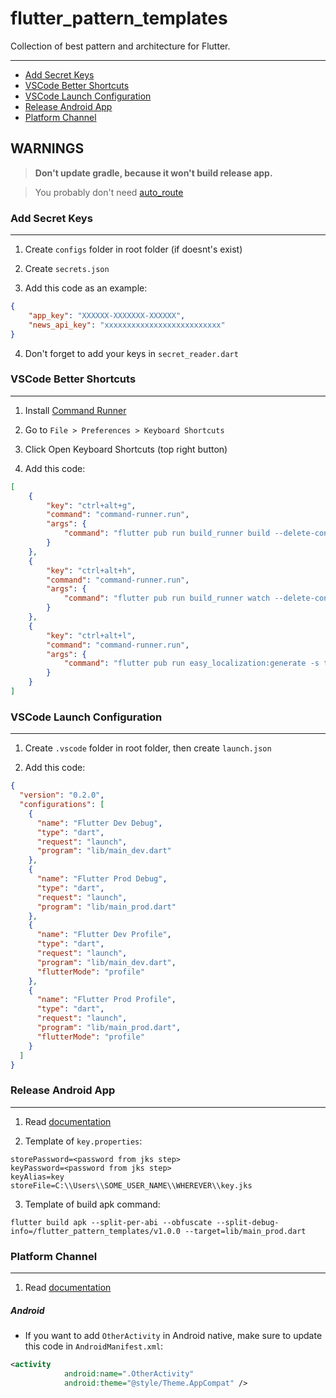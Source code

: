 # flutter_pattern_templates

Collection of best pattern and architecture for Flutter.

---

- [Add Secret Keys](#add-secret-keys)
- [VSCode Better Shortcuts](#vscode-better-shortcuts)
- [VSCode Launch Configuration](#vscode-launch-configuration)
- [Release Android App](#release-android-app)
- [Platform Channel](#platform-channel)

## WARNINGS

> **Don't update gradle, because it won't build release app.**

> You probably don't need [auto_route](https://pub.dev/packages/auto_route)

### Add Secret Keys

---

1. Create `configs` folder in root folder (if doesnt's exist)

2. Create `secrets.json`

3. Add this code as an example:

```json
{
    "app_key": "XXXXXX-XXXXXXX-XXXXXX",
    "news_api_key": "xxxxxxxxxxxxxxxxxxxxxxxxxx"
}
```

4. Don't forget to add your keys in `secret_reader.dart`

### VSCode Better Shortcuts

---

1. Install [Command Runner](https://marketplace.visualstudio.com/items?itemName=edonet.vscode-command-runner)

2. Go to `File > Preferences > Keyboard Shortcuts`

3. Click Open Keyboard Shortcuts (top right button)

4. Add this code:

```json
[
    {
        "key": "ctrl+alt+g",
        "command": "command-runner.run",
        "args": {
            "command": "flutter pub run build_runner build --delete-conflicting-outputs"
        }
    },
    {
        "key": "ctrl+alt+h",
        "command": "command-runner.run",
        "args": {
            "command": "flutter pub run build_runner watch --delete-conflicting-outputs"
        }
    },
    {
        "key": "ctrl+alt+l",
        "command": "command-runner.run",
        "args": {
            "command": "flutter pub run easy_localization:generate -s translations -f keys -O lib/core/localization -o locale_keys.g.dart"
        }
    }
]
```

### VSCode Launch Configuration

---

1. Create `.vscode` folder in root folder, then create `launch.json`

2. Add this code:

```json
{
  "version": "0.2.0",
  "configurations": [
    {
      "name": "Flutter Dev Debug",
      "type": "dart",
      "request": "launch",
      "program": "lib/main_dev.dart"
    },
    {
      "name": "Flutter Prod Debug",
      "type": "dart",
      "request": "launch",
      "program": "lib/main_prod.dart"
    },
    {
      "name": "Flutter Dev Profile",
      "type": "dart",
      "request": "launch",
      "program": "lib/main_dev.dart",
      "flutterMode": "profile"
    },
    {
      "name": "Flutter Prod Profile",
      "type": "dart",
      "request": "launch",
      "program": "lib/main_prod.dart",
      "flutterMode": "profile"
    }
  ]
}
```

### Release Android App

---

1. Read [documentation](https://flutter.dev/docs/deployment/android)

2. Template of `key.properties`:

```properties
storePassword=<password from jks step>
keyPassword=<password from jks step>
keyAlias=key
storeFile=C:\\Users\\SOME_USER_NAME\\WHEREVER\\key.jks
```

3. Template of build apk command:

```
flutter build apk --split-per-abi --obfuscate --split-debug-info=/flutter_pattern_templates/v1.0.0 --target=lib/main_prod.dart
```

### Platform Channel

---

1. Read [documentation](https://flutter.dev/docs/development/platform-integration/platform-channels?tab=android-channel-kotlin-tab)

##### Android

* If you want to add `OtherActivity` in Android native, make sure to update this code in `AndroidManifest.xml`:

```xml
<activity
            android:name=".OtherActivity"
            android:theme="@style/Theme.AppCompat" />
```